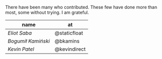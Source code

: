 There have been many who contributed.  These few have done more than most, some without trying. I am grateful.

| name | at |
|------|----|
| _Eliot Saba_ | @staticfloat |
| _Bogumił Kamiński_ | @bkamins |
| _Kevin Patel_ | @kevindirect |

